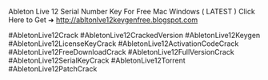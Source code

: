 Ableton Live 12 Serial Number Key For Free Mac Windows ( LATEST ) Click Here to Get ➜  http://abltonlve12keygenfree.blogspot.com

#AbletonLive12Crack #AbletonLive12CrackedVersion #AbletonLive12Keygen #AbletonLive12LicenseKeyCrack #AbletonLive12ActivationCodeCrack #AbletonLive12FreeDownloadCrack #AbletonLive12FullVersionCrack #AbletonLive12SerialKeyCrack #AbletonLive12Torrent #AbletonLive12PatchCrack
